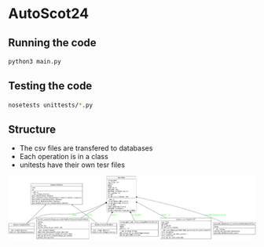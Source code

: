 # AutoScot24


## Running the code

```bash
python3 main.py
```


## Testing the code

```bash
nosetests unittests/*.py
```


## Structure
- The csv files are transfered to databases
- Each operation is in a class
- unitests have their own tesr files

![Screenshot](uml.png)
